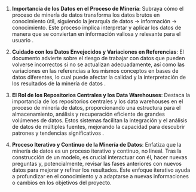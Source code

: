 1. **Importancia de los Datos en el Proceso de Minería**: Subraya cómo el proceso de minería de datos transforma los datos brutos en conocimiento útil, siguiendo la jerarquía de datos -> información -> conocimiento. Este proceso implica interpretar y aplicar los datos de manera que se conviertan en información valiosa y relevante para el usuario .
    
2. **Cuidado con los Datos Envejecidos y Variaciones en Referencias**: El documento advierte sobre el riesgo de trabajar con datos que pueden volverse incorrectos si no se actualizan adecuadamente, así como las variaciones en las referencias a los mismos conceptos en bases de datos diferentes, lo cual puede afectar la calidad y la interpretación de los resultados de la minería de datos .
    
3. **El Rol de los Repositorios Centrales y los Data Warehouses**: Destaca la importancia de los repositorios centrales y los data warehouses en el proceso de minería de datos, proporcionando una estructura para el almacenamiento, análisis y recuperación eficiente de grandes volúmenes de datos. Estos sistemas facilitan la integración y el análisis de datos de múltiples fuentes, mejorando la capacidad para descubrir patrones y tendencias significativos .
    
4. **Proceso Iterativo y Continuo de la Minería de Datos**: Enfatiza que la minería de datos es un proceso iterativo y continuo, no lineal. Tras la construcción de un modelo, es crucial interactuar con él, hacer nuevas preguntas y, potencialmente, revisar las fases anteriores con nuevos datos para mejorar y refinar los resultados. Este enfoque iterativo ayuda a profundizar en el conocimiento y a adaptarse a nuevas informaciones o cambios en los objetivos del proyecto​​.